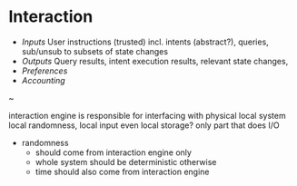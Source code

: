 # Interaction

- *Inputs*
    User instructions (trusted) incl. intents (abstract?), queries, sub/unsub to subsets of state changes
- *Outputs*
    Query results, intent execution results, relevant state changes,
- *Preferences*
- *Accounting*

~

interaction engine is responsible for interfacing with physical local system
local randomness, local input
even local storage?
only part that does I/O

- randomness
    - should come from interaction engine only
    - whole system should be deterministic otherwise
    - time should also come from interaction engine

